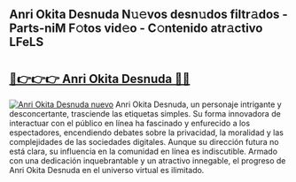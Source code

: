 ## Anri Okita Desnuda N𝚞𝚎vos desn𝚞dos filtr𝚊dos - Parts-niM F𝚘tos vid𝚎o - C𝚘ntenido atr𝚊ctivo LFeLS

# <h2><a href="http://mbdlde.tromn.icu/?c=Anri+Okita+Desnuda">🔗👉👉👉 Anri Okita Desnuda 🔗🔗</a></h2>

[![Anri Okita Desnuda nuevo](https://i.imgur.com/pEAQMta.gif)](http://mbdlde.tromn.icu/?c=Anri+Okita+Desnuda)
Anri Okita Desnuda, un personaje intrigante y desconcertante, trasciende las etiquetas simples. Su forma innovadora de interactuar con el público en línea ha fascinado y enfurecido a los espectadores, encendiendo debates sobre la privacidad, la moralidad y las complejidades de las sociedades digitales. Aunque su dirección futura no está clara, su influencia en la comunidad en línea es indiscutible. Armado con una dedicación inquebrantable y un atractivo innegable, el progreso de Anri Okita Desnuda en el universo virtual es ilimitado.
